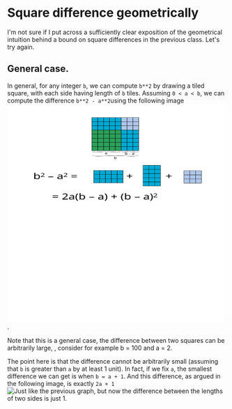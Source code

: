 # Square difference geometrically

I'm not sure if I put across a sufficiently clear exposition of the geometrical intuition behind a bound on square differences in the previous class. Let's try again.

## General case.

In general, for any integer `b`, we can compute `b**2` by drawing a tiled square, with each side having length of `b` tiles. Assuming `0 < a < b`, we can compute the difference `b**2 - a**2`using the following image  <img src="square_difference_general.svg" alt="A graph showing two tiled squares, one inscribed into the other, with coinciding bottom left corners." width="500px" height="500px">.

Note that this is a general case, the difference between two squares can be arbitrarily large, , consider for example b = 100 and a = 2.

The point here is that the difference cannot be arbitrarily small (assuming that `b` is greater than `a` by at least 1 unit). In fact, if we fix `a`, the smallest difference we can get is when `b = a + 1`. And this difference, as argued in the following image, is exactly `2a + 1` <img src="/square_difference_one.svg" alt="Just like the previous graph, but now the difference between the lengths of two sides is just 1.">
